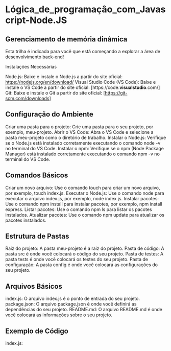 # Lógica_de_programaçâo_com_Javascript-Node.JS
## Gerenciamento de memória dinâmica
Esta trilha é indicada para você que está começando a explorar a área de desenvolvimento back-end!

Instalações Necessárias

Node.js: Baixe e instale o Node.js a partir do site oficial: https://nodejs.org/en/download/
Visual Studio Code (VS Code): Baixe e instale o VS Code a partir do site oficial: [https://code.**visualstudio**.com/]
Git: Baixe e instale o Git a partir do site oficial: [https://git-scm.com/downloads]

## Configuração do Ambiente

Criar uma pasta para o projeto: Crie uma pasta para o seu projeto, por exemplo, meu-projeto.
Abrir o VS Code: Abra o VS Code e selecione a pasta meu-projeto como o diretório de trabalho.
Instalar o Node.js: Verifique se o Node.js está instalado corretamente executando o comando node -v no terminal do VS Code.
Instalar o npm: Verifique se o npm (Node Package Manager) está instalado corretamente executando o comando npm -v no terminal do VS Code.

## Comandos Básicos

Criar um novo arquivo: Use o comando touch para criar um novo arquivo, por exemplo, touch index.js.
Executar o Node.js: Use o comando node para executar o arquivo index.js, por exemplo, node index.js.
Instalar pacotes: Use o comando npm install para instalar pacotes, por exemplo, npm install express.
Listar pacotes: Use o comando npm ls para listar os pacotes instalados.
Atualizar pacotes: Use o comando npm update para atualizar os pacotes instalados.

## Estrutura de Pastas

Raiz do projeto: A pasta meu-projeto é a raiz do projeto.
Pasta de código: A pasta src é onde você colocará o código do seu projeto.
Pasta de testes: A pasta tests é onde você colocará os testes do seu projeto.
Pasta de configuração: A pasta config é onde você colocará as configurações do seu projeto.

## Arquivos Básicos

index.js: O arquivo index.js é o ponto de entrada do seu projeto.
package.json: O arquivo package.json é onde você definirá as dependências do seu projeto.
README.md: O arquivo README.md é onde você colocará as informações sobre o seu projeto.

## Exemplo de Código

index.js: